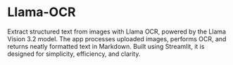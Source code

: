 # Llama-OCR
 Extract structured text from images with Llama OCR, powered by the Llama Vision 3.2 model. The app processes uploaded images, performs OCR, and returns neatly formatted text in Markdown. Built using Streamlit, it is designed for simplicity, efficiency, and clarity.
